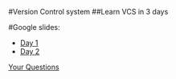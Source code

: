 #Version Control system
##Learn VCS in 3 days

#Google slides:
* [Day 1](https://docs.google.com/presentation/d/1mfsEILCJvbo-zh5hiLXiJWLgH9jvMVgcxRldi3rlROw/edit#slide=id.g1c35536bde_0_1946)
* [Day 2](https://docs.google.com/presentation/d/1XIiJJsCxIm-HlZo02ObHfa9_dMEtIhrAiW_xCEV353I/edit#slide=id.g1c44db2ff3_0_50)

[Your Questions](https://goo.gl/forms/rBj8KtJRFpSdIka42)

